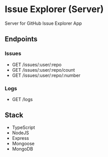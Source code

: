 # Issue Explorer (Server)
Server for GitHub Issue Explorer App

## Endpoints
### Issues
- GET /issues/:user/:repo
- GET /issues/:user/:repo/count
- GET /issues/:user/:repo/:number

### Logs
- GET /logs

## Stack
- TypeScript
- NodeJS
- Express
- Mongoose
- MongoDB